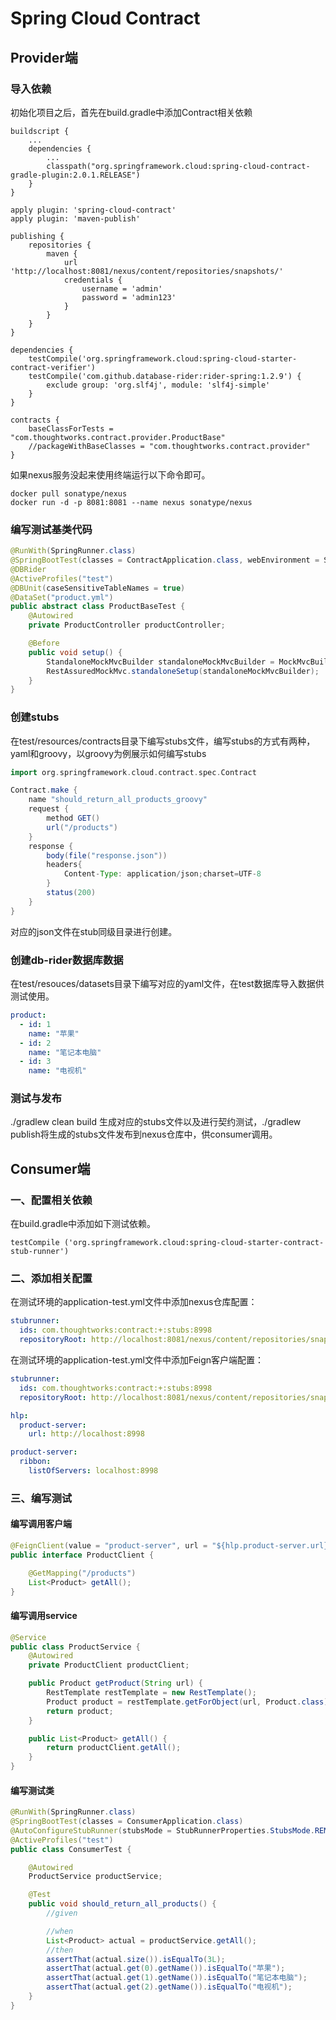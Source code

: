 # Spring Cloud Contract



## Provider端



### 导入依赖



初始化项目之后，首先在build.gradle中添加Contract相关依赖

```
buildscript {
    ...
    dependencies {
        ...
        classpath("org.springframework.cloud:spring-cloud-contract-gradle-plugin:2.0.1.RELEASE")
    }
}

apply plugin: 'spring-cloud-contract'
apply plugin: 'maven-publish'

publishing {
    repositories {
        maven {
            url 'http://localhost:8081/nexus/content/repositories/snapshots/'
            credentials {
                username = 'admin'
                password = 'admin123'
            }
        }
    }
}

dependencies {
    testCompile('org.springframework.cloud:spring-cloud-starter-contract-verifier')
    testCompile('com.github.database-rider:rider-spring:1.2.9') {
        exclude group: 'org.slf4j', module: 'slf4j-simple'
    }
}

contracts {
    baseClassForTests = "com.thoughtworks.contract.provider.ProductBase"
    //packageWithBaseClasses = "com.thoughtworks.contract.provider"
}
```

如果nexus服务没起来使用终端运行以下命令即可。

```
docker pull sonatype/nexus
docker run -d -p 8081:8081 --name nexus sonatype/nexus
```

### 编写测试基类代码



```java
@RunWith(SpringRunner.class)
@SpringBootTest(classes = ContractApplication.class, webEnvironment = SpringBootTest.WebEnvironment.MOCK)
@DBRider
@ActiveProfiles("test")
@DBUnit(caseSensitiveTableNames = true)
@DataSet("product.yml")
public abstract class ProductBaseTest {
    @Autowired
    private ProductController productController;

    @Before
    public void setup() {
        StandaloneMockMvcBuilder standaloneMockMvcBuilder = MockMvcBuilders.standaloneSetup(productController);
        RestAssuredMockMvc.standaloneSetup(standaloneMockMvcBuilder);
    }
}
```

### 创建stubs



在test/resources/contracts目录下编写stubs文件，编写stubs的方式有两种，yaml和groovy，以groovy为例展示如何编写stubs

```groovy
import org.springframework.cloud.contract.spec.Contract

Contract.make {
    name "should_return_all_products_groovy"
    request {
        method GET()
        url("/products")
    }
    response {
        body(file("response.json"))
        headers{
            Content-Type: application/json;charset=UTF-8
        }
        status(200)
    }
}
```

对应的json文件在stub同级目录进行创建。

### 创建db-rider数据库数据



在test/resouces/datasets目录下编写对应的yaml文件，在test数据库导入数据供测试使用。

```yaml
product:
  - id: 1
    name: "苹果"
  - id: 2
    name: "笔记本电脑"
  - id: 3
    name: "电视机"
```

### 测试与发布



./gradlew clean build 生成对应的stubs文件以及进行契约测试，./gradlew publish将生成的stubs文件发布到nexus仓库中，供consumer调用。




## Consumer端



### 一、配置相关依赖
在build.gradle中添加如下测试依赖。
```
testCompile ('org.springframework.cloud:spring-cloud-starter-contract-stub-runner')
```
### 二、添加相关配置
在测试环境的application-test.yml文件中添加nexus仓库配置：
```yaml
stubrunner:
  ids: com.thoughtworks:contract:+:stubs:8998
  repositoryRoot: http://localhost:8081/nexus/content/repositories/snapshots/
```
在测试环境的application-test.yml文件中添加Feign客户端配置：
```yaml
stubrunner:
  ids: com.thoughtworks:contract:+:stubs:8998
  repositoryRoot: http://localhost:8081/nexus/content/repositories/snapshots/

hlp:
  product-server:
    url: http://localhost:8998

product-server:
  ribbon:
    listOfServers: localhost:8998

```


### 三、编写测试
#### 编写调用客户端
```java
@FeignClient(value = "product-server", url = "${hlp.product-server.url}")
public interface ProductClient {

    @GetMapping("/products")
    List<Product> getAll();
}
```
#### 编写调用service
```java
@Service
public class ProductService {
    @Autowired
    private ProductClient productClient;

    public Product getProduct(String url) {
        RestTemplate restTemplate = new RestTemplate();
        Product product = restTemplate.getForObject(url, Product.class);
        return product;
    }

    public List<Product> getAll() {
        return productClient.getAll();
    }
}
```
#### 编写测试类

```java
@RunWith(SpringRunner.class)
@SpringBootTest(classes = ConsumerApplication.class)
@AutoConfigureStubRunner(stubsMode = StubRunnerProperties.StubsMode.REMOTE)
@ActiveProfiles("test")
public class ConsumerTest {

    @Autowired
    ProductService productService;

    @Test
    public void should_return_all_products() {
        //given

        //when
        List<Product> actual = productService.getAll();
        //then
        assertThat(actual.size()).isEqualTo(3L);
        assertThat(actual.get(0).getName()).isEqualTo("苹果");
        assertThat(actual.get(1).getName()).isEqualTo("笔记本电脑");
        assertThat(actual.get(2).getName()).isEqualTo("电视机");
    }
}
```
